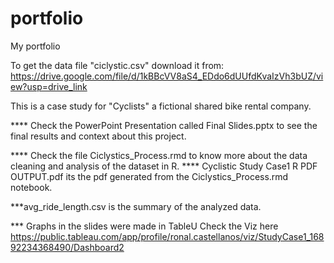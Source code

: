 # portfolio
My portfolio

To get the data file "ciclystic.csv" download it from: https://drive.google.com/file/d/1kBBcVV8aS4_EDdo6dUUfdKvaIzVh3bUZ/view?usp=drive_link


This is a case study for "Cyclists" a fictional shared bike rental company.

**** Check the PowerPoint Presentation called Final Slides.pptx to see the final results and context about this project.

**** Check the file Ciclystics_Process.rmd to know more about the data cleaning and analysis of the dataset in R.
**** Cyclistic Study Case1 R PDF OUTPUT.pdf its the pdf generated from the Ciclystics_Process.rmd  notebook.

***avg_ride_length.csv is the summary of the analyzed data.

*** Graphs in the slides were made in TableU Check the Viz here https://public.tableau.com/app/profile/ronal.castellanos/viz/StudyCase1_16892234368490/Dashboard2
